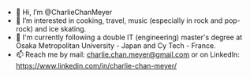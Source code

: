 - 👋 Hi, I’m @CharlieChanMeyer
- 👀 I’m interested in cooking, travel, music (especially in rock and pop-rock) and ice skating.
- 🌱 I'm currently following a double  IT (engineering) master's degree at Osaka Metropolitan University - Japan and Cy Tech - France.
- 📫 Reach me by mail: charlie.chan.meyer@gmail.com or on LinkedIn: https://www.linkedin.com/in/charlie-chan-meyer/

<!---
CharlieChanMeyer/CharlieChanMeyer is a ✨ special ✨ repository because its `README.md` (this file) appears on your GitHub profile.
You can click the Preview link to take a look at your changes.
--->
